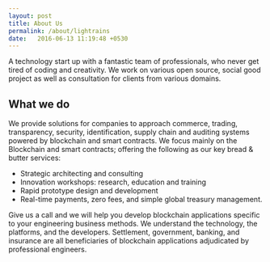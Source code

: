 ```yaml
---
layout: post
title: About Us
permalink: /about/lightrains
date:   2016-06-13 11:19:48 +0530
---
```


A technology start up with a fantastic team of professionals, who never get tired of coding and creativity. We work on various open source, social good project as well as consultation for clients from various domains.

## What we do

We provide solutions for companies to approach commerce, trading, transparency, security, identification, supply chain and auditing systems powered by blockchain and smart contracts. We focus mainly on the Blockchain and smart contracts; offering the following as our key bread & butter services:

* Strategic architecting and consulting
* Innovation workshops: research, education and training
* Rapid prototype design and development
* Real-time payments, zero fees, and simple global treasury management.

Give us a call and we will help you develop blockchain applications specific to your engineering business methods. We understand the technology, the platforms, and the developers. Settlement, government, banking, and insurance are all beneficiaries of blockchain applications adjudicated by professional engineers.
